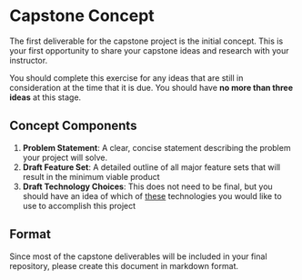 # Capstone Concept
The first deliverable for the capstone project is the initial concept. This is your first opportunity to share your capstone ideas and research with your instructor.

You should complete this exercise for any ideas that are still in consideration at the time that it is due. You should have __no more than three ideas__ at this stage.

## Concept Components
1. __Problem Statement__: A clear, concise statement describing the problem your project will solve.
1. __Draft Feature Set__: A detailed outline of all major feature sets that will result in the minimum viable product
1. __Draft Technology Choices__: This does not need to be final, but you should have an idea of which of [these](./features.md) technologies you would like to use to accomplish this project

## Format
Since most of the capstone deliverables will be included in your final repository, please create this document in markdown format.
